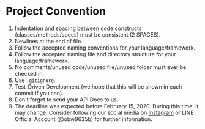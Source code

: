 # Project Convention

1. Indentation and spacing between code constructs (classes/methods/specs) must be consistent (2 SPACES).
2. Newlines at the end of file.
3. Follow the accepted naming conventions for your language/framework.
4. Follow the accepted naming file and directory structure for your language/framework.
5. No comments/unused code/unused file/unused folder must ever be checked in.
6. Use `.gitignore`.
7. Test-Driven Development (we hope that this will be shown in each commit if you can).
8. Don't forget to send your API Docs to us.
9. The deadline was expected before February 15, 2020. During this time, it may change. Consider following our social media on [Instagram](https://www.instagram.com/bccfilkom/) or LINE Official Account (@obw9635b) for further information.
